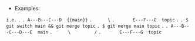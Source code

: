 - Examples:

`i.e.`
`.`
`. A---B---C---D  {{main}}`
`.      \`
`.       E---F---G  topic`
`.`
`. $ git switch main && git merge topic`
`. $ git merge main topic`
`.`
`. A---B---C---D---E  main`
`.      \         /`
`.       E---F---G  topic`
